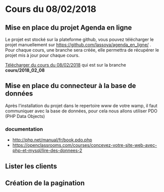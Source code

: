 # Cours du 08/02/2018

## Mise en place du projet **Agenda en ligne**
Le projet est stocké sur la plateforme github, vous pouvez télécharger le projet manuellement sur https://github.com/lassoya/agenda_en_ligne/ . Pour chaque cours, une branche sera créée, elle permettra de récupérer le projet mis à jour pour chaque cours.

 [Télécharger du cours du 08/02/2018](https://github.com/lassoya/agenda_en_ligne/archive/cours/2018_02_08.zip) qui est sur la branche **cours/2018_02_08**

## Mise en place du connecteur à la base de données
Après l'installation du projet dans le repertoire www de votre wamp, il faut communiquer avec la base de données, pour cela nous allons utiliser PDO (PHP Data Objects)

### documentation
- http://php.net/manual/fr/book.pdo.php
- https://openclassrooms.com/courses/concevez-votre-site-web-avec-php-et-mysql/lire-des-donnees-2


## Lister les clients


## Création de la pagination
